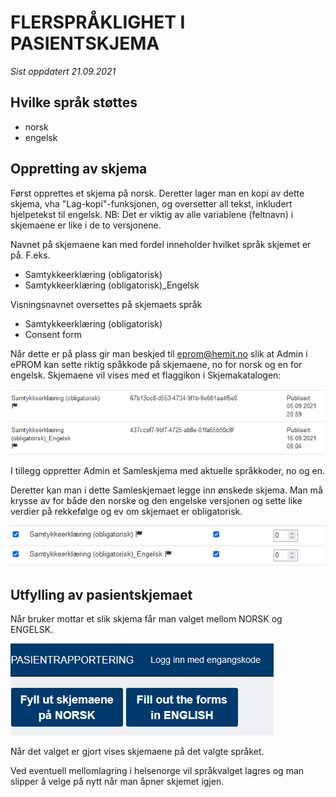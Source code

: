# FLERSPRÅKLIGHET I PASIENTSKJEMA

*Sist oppdatert 21.09.2021*

## Hvilke språk støttes
- norsk
- engelsk 

## Oppretting av skjema

Først opprettes et skjema på norsk. Deretter lager man en kopi av dette skjema, vha "Lag-kopi"-funksjonen, og oversetter all tekst, inkludert hjelpetekst til engelsk.
NB: Det er viktig av alle variablene (feltnavn) i skjemaene er like i de to versjonene.

Navnet på skjemaene kan med fordel inneholder hvilket språk skjemet er på. F.eks. 
- Samtykkeerklæring (obligatorisk)
- Samtykkeerklæring (obligatorisk)_Engelsk

Visningsnavnet oversettes på skjemaets språk
- Samtykkeerklæring (obligatorisk)
- Consent form

Når dette er på plass gir man beskjed til eprom@hemit.no slik at Admin i ePROM kan sette riktig spåkkode på skjemaene, no for norsk og en for engelsk. Skjemaene vil vises med et flaggikon i Skjemakatalogen: 

![language](img/language1.png)

I tillegg oppretter Admin et Samleskjema med aktuelle språkkoder, no og en.

Deretter kan man i dette Samleskjemaet legge inn ønskede skjema. 
Man må krysse av for både den norske og den engelske versjonen og sette like verdier på rekkefølge og ev om skjemaet er obligatorisk.

![language2](img/language2.png)


## Utfylling av pasientskjemaet

Når bruker mottar et slik skjema får man valget mellom NORSK og ENGELSK.

![language4](img/language4.png)

Når det valget er gjort vises skjemaene på det valgte språket.

Ved eventuell mellomlagring i helsenorge vil språkvalget lagres og man slipper å velge på nytt når man åpner skjemet igjen.
